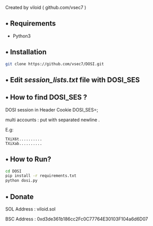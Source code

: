 

Created by viloid ( github.com/vsec7 )



## • Requirements
- Python3

## • Installation

```bash
git clone https://github.com/vsec7/DOSI.git
```

## • Edit *session_lists.txt* file with DOSI_SES

## • How to find DOSI_SES ?
DOSI session in Header Cookie DOSI_SES=<value>;

multi accounts : put <value> with separated newline .

E.g: 
```
TXiX6t..........
TXiXab..........
```

## • How to Run?
```bash
cd DOSI
pip install -r requirements.txt
python dosi.py
```

## • Donate

SOL Address : viloid.sol

BSC Address : 0xd3de361b186cc2Fc0C77764E30103F104a6d6D07
